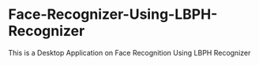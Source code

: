 # Face-Recognizer-Using-LBPH-Recognizer

This is a Desktop Application on Face Recognition Using LBPH Recognizer


